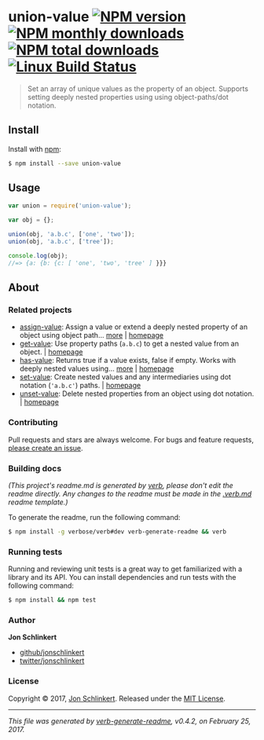 # union-value [![NPM version](https://img.shields.io/npm/v/union-value.svg?style=flat)](https://www.npmjs.com/package/union-value) [![NPM monthly downloads](https://img.shields.io/npm/dm/union-value.svg?style=flat)](https://npmjs.org/package/union-value)  [![NPM total downloads](https://img.shields.io/npm/dt/union-value.svg?style=flat)](https://npmjs.org/package/union-value) [![Linux Build Status](https://img.shields.io/travis/jonschlinkert/union-value.svg?style=flat&label=Travis)](https://travis-ci.org/jonschlinkert/union-value)

> Set an array of unique values as the property of an object. Supports setting deeply nested properties using using object-paths/dot notation.

## Install

Install with [npm](https://www.npmjs.com/):

```sh
$ npm install --save union-value
```

## Usage

```js
var union = require('union-value');

var obj = {};

union(obj, 'a.b.c', ['one', 'two']);
union(obj, 'a.b.c', ['tree']);

console.log(obj);
//=> {a: {b: {c: [ 'one', 'two', 'tree' ] }}}
```

## About

### Related projects

* [assign-value](https://www.npmjs.com/package/assign-value): Assign a value or extend a deeply nested property of an object using object path… [more](https://github.com/jonschlinkert/assign-value) | [homepage](https://github.com/jonschlinkert/assign-value "Assign a value or extend a deeply nested property of an object using object path notation.")
* [get-value](https://www.npmjs.com/package/get-value): Use property paths (`a.b.c`) to get a nested value from an object. | [homepage](https://github.com/jonschlinkert/get-value "Use property paths (`a.b.c`) to get a nested value from an object.")
* [has-value](https://www.npmjs.com/package/has-value): Returns true if a value exists, false if empty. Works with deeply nested values using… [more](https://github.com/jonschlinkert/has-value) | [homepage](https://github.com/jonschlinkert/has-value "Returns true if a value exists, false if empty. Works with deeply nested values using object paths.")
* [set-value](https://www.npmjs.com/package/set-value): Create nested values and any intermediaries using dot notation (`'a.b.c'`) paths. | [homepage](https://github.com/jonschlinkert/set-value "Create nested values and any intermediaries using dot notation (`'a.b.c'`) paths.")
* [unset-value](https://www.npmjs.com/package/unset-value): Delete nested properties from an object using dot notation. | [homepage](https://github.com/jonschlinkert/unset-value "Delete nested properties from an object using dot notation.")

### Contributing

Pull requests and stars are always welcome. For bugs and feature requests, [please create an issue](../../issues/new).

### Building docs

_(This project's readme.md is generated by [verb](https://github.com/verbose/verb-generate-readme), please don't edit the readme directly. Any changes to the readme must be made in the [.verb.md](.verb.md) readme template.)_

To generate the readme, run the following command:

```sh
$ npm install -g verbose/verb#dev verb-generate-readme && verb
```

### Running tests

Running and reviewing unit tests is a great way to get familiarized with a library and its API. You can install dependencies and run tests with the following command:

```sh
$ npm install && npm test
```

### Author

**Jon Schlinkert**

* [github/jonschlinkert](https://github.com/jonschlinkert)
* [twitter/jonschlinkert](https://twitter.com/jonschlinkert)

### License

Copyright © 2017, [Jon Schlinkert](https://github.com/jonschlinkert).
Released under the [MIT License](LICENSE).

***

_This file was generated by [verb-generate-readme](https://github.com/verbose/verb-generate-readme), v0.4.2, on February 25, 2017._